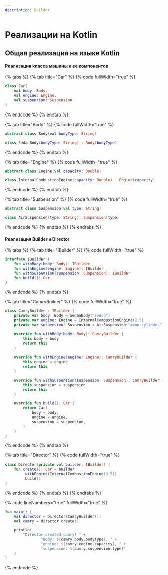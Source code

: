 ```yaml
---
description: Builder
---
```


# Реализации на Kotlin

## Общая реализация на языке Kotlin

#### Реализация класса машины и ее компонентов

{% tabs %}
{% tab title="Car" %}
{% code fullWidth="true" %}
```kotlin
class Car(
    val body: Body,
    val engine: Engine,
    val suspension: Suspension
)
```
{% endcode %}
{% endtab %}

{% tab title="Body" %}
{% code fullWidth="true" %}
```kotlin
abstract class Body(val bodyType: String)

class SedanBody(bodyType: String) : Body(bodyType)
```
{% endcode %}
{% endtab %}

{% tab title="Engine" %}
{% code fullWidth="true" %}
```kotlin
abstract class Engine(val capacity: Double)

class InternalCombustionEngine(capacity: Double) : Engine(capacity)
```
{% endcode %}
{% endtab %}

{% tab title="Suspension" %}
{% code fullWidth="true" %}
```kotlin
abstract class Suspension(val type: String)

class AirSuspension(type: String): Suspension(type)
```
{% endcode %}
{% endtab %}
{% endtabs %}

#### Реализация Builder и Director

{% tabs %}
{% tab title="IBuilder" %}
{% code fullWidth="true" %}
```kotlin
interface IBuilder {
    fun withBody(body: Body): IBuilder
    fun withEngine(engine: Engine): IBuilder
    fun withSuspension(suspension: Suspension): IBuilder
    fun build(): Car
}
```
{% endcode %}
{% endtab %}

{% tab title="CamryBuilder" %}
{% code fullWidth="true" %}
```kotlin
class CamryBuilder : IBuilder {
    private var body: Body = SedanBody("sedan")
    private var engine: Engine = InternalCombustionEngine(2.5)
    private var suspension: Suspension = AirSuspension("mono-cylinder")

    override fun withBody(body: Body): CamryBuilder {
        this.body = body
        return this
    }

    override fun withEngine(engine: Engine): CamryBuilder {
        this.engine = engine
        return this
    }

    override fun withSuspension(suspension: Suspension): CamryBuilder {
        this.suspension = suspension
        return this
    }

    override fun build(): Car {
        return Car(
            body = body,
            engine = engine,
            suspension = suspension,
        )
    }
}
```
{% endcode %}
{% endtab %}

{% tab title="Director" %}
{% code fullWidth="true" %}
```kotlin
class Director(private val builder: IBuilder) {
    fun create(): Car = builder
        .withEngine(InternalCombustionEngine(3.5))
        .build()
}
```
{% endcode %}
{% endtab %}
{% endtabs %}

{% code lineNumbers="true" fullWidth="true" %}
```kotlin
fun main() {
    val director = Director(CamryBuilder())
    val camry = director.create()

    println(
        "Director created camry! " +
                "Body: ${camry.body.bodyType}, " +
                "engine: ${camry.engine.capacity}, " +
                "suspension: ${camry.suspension.type}"
    )
}
```
{% endcode %}
